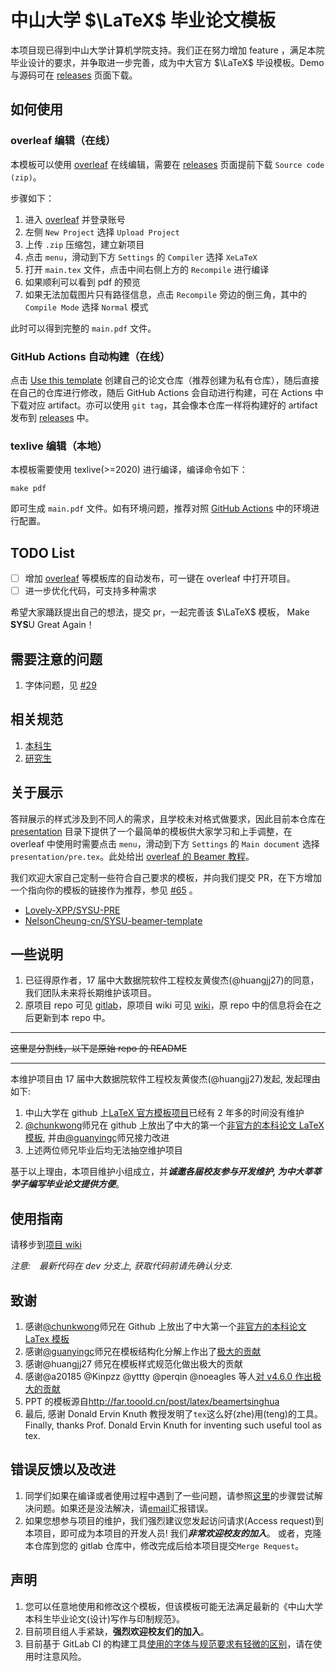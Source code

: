 # 中山大学 $\LaTeX$ 毕业论文模板

本项目现已得到中山大学计算机学院支持。我们正在努力增加 feature ，满足本院毕业设计的要求，并争取进一步完善，成为中大官方 $\LaTeX$ 毕设模板。Demo 与源码可在 [releases](https://github.com/SYSU-SCC/sysu-thesis/releases) 页面下载。

## 如何使用

### overleaf 编辑（在线）

本模板可以使用 [overleaf](https://www.overleaf.com/) 在线编辑，需要在 [releases](https://github.com/SYSU-SCC/sysu-thesis/releases) 页面提前下载 `Source code (zip)`。

步骤如下：

1. 进入 [overleaf](https://overleaf.com) 并登录账号
2. 左侧 `New Project` 选择 `Upload Project`
3. 上传 `.zip` 压缩包，建立新项目
4. 点击 `menu`，滑动到下方 `Settings` 的 `Compiler` 选择 `XeLaTeX`
5. 打开 `main.tex` 文件，点击中间右侧上方的 `Recompile` 进行编译
6. 如果顺利可以看到 pdf 的预览
7. 如果无法加载图片只有路径信息，点击 `Recompile` 旁边的倒三角，其中的 `Compile Mode` 选择 `Normal` 模式

此时可以得到完整的 `main.pdf` 文件。

### GitHub Actions 自动构建（在线）

点击 [Use this template](https://github.com/SYSU-SCC/sysu-thesis/generate) 创建自己的论文仓库（推荐创建为私有仓库），随后直接在自己的仓库进行修改，随后 GitHub Actions 会自动进行构建，可在 Actions 中下载对应 artifact。亦可以使用 `git tag`，其会像本仓库一样将构建好的 artifact 发布到 [releases](https://github.com/SYSU-SCC/sysu-thesis/releases) 中。

### texlive 编辑（本地）

本模板需要使用 texlive(>=2020) 进行编译，编译命令如下：

```
make pdf
```

即可生成 `main.pdf` 文件。如有环境问题，推荐对照 [GitHub Actions](./.github/workflows/test.yml) 中的环境进行配置。

## TODO List

- [ ] 增加 [overleaf](https://www.overleaf.com/) 等模板库的自动发布，可一键在 overleaf 中打开项目。
- [ ] 进一步优化代码，可支持多种需求

希望大家踊跃提出自己的想法，提交 pr，一起完善该 $\LaTeX$ 模板， Make **SYS**U Great Again！

## 需要注意的问题

1. 字体问题，见 [#29](https://github.com/SYSU-SCC/sysu-thesis/issues/29)

## 相关规范

1. [本科生](./specifications/附件1.中山大学本科生毕业论文（设计）写作与印制规范.doc)
2. [研究生](http://graduate.sysu.edu.cn/rules)

## 关于展示

答辩展示的样式涉及到不同人的需求，且学校未对格式做要求，因此目前本仓库在 [presentation](./presentation/) 目录下提供了一个最简单的模板供大家学习和上手调整，在 overleaf 中使用时需要点击 `menu`，滑动到下方 `Settings` 的 `Main document` 选择 `presentation/pre.tex`。此处给出 [overleaf 的 Beamer 教程](https://overleaf.com/learn/latex/Beamer)。

我们欢迎大家自己定制一些符合自己要求的模板，并向我们提交 PR，在下方增加一个指向你的模板的链接作为推荐，参见 [#65](https://github.com/SYSU-SCC/sysu-thesis/issues/65) 。

- [Lovely-XPP/SYSU-PRE](https://github.com/Lovely-XPP/SYSU-PRE)
- [NelsonCheung-cn/SYSU-beamer-template](https://github.com/NelsonCheung-cn/SYSU-beamer-template)

## 一些说明

1. 已征得原作者，17 届中大数据院软件工程校友黄俊杰(@huangjj27)的同意，我们团队未来将长期维护该项目。
2. 原项目 repo 可见 [gitlab](https://gitlab.com/sysu-gitlab/latex-group/thesis)，原项目 wiki 可见 [wiki](https://gitlab.com/sysu-gitlab/latex-group/thesis/-/wikis/home)，原 repo 中的信息将会在之后更新到本 repo 中。

---

~~这里是分割线，以下是原始 repo 的 README~~

---

本维护项目由 17 届中大数据院软件工程校友黄俊杰(@huangjj27)发起, 发起理由如下:

1. 中山大学在 github 上[LaTeX 官方模板项目](http://github.com/sysu/sysuthesis)已经有 2 年多的时间没有维护
1. [@chunkwong](https://github.com/chungkwong)师兄在 github 上放出了中大的第一个[非官方的本科论文 LaTeX 模板](https://github.com/chungkwong/sysu_thesis), 并由[@guanyingc](https://github.com/guanyingc)师兄接力改进
1. 上述两位师兄毕业后均无法抽空维护项目

基于以上理由，本项目维护小组成立，并***诚邀各届校友参与开发维护, 为中大莘莘学子编写毕业论文提供方便***。

## 使用指南

请移步到[项目 wiki](https://gitlab.com/sysu-gitlab/latex-group/thesis/wikis/home)

_注意:　最新代码在 dev 分支上, 获取代码前请先确认分支._

## 致谢

1. 感谢[@chunkwong](https://github.com/chungkwong)师兄在 Github 上放出了中大第一个[非官方的本科论文 LaTex 模板](https://github.com/chungkwong/sysu_thesis)
1. 感谢[@guanyingc](https://github.com/guanyingc)师兄在模板结构化分解上作出了[极大的贡献](https://github.com/guanyingc/SYSU-LaTex-Thesis)
1. 感谢@huangjj27 师兄在模板样式规范化做出极大的贡献
1. 感谢@a20185 @Kinpzz @yttty @perqin @noeagles 等人[对 v4.6.0 作出极大的贡献](https://gitlab.com/sysu-gitlab/latex-group/thesis/merge_requests/32)
1. PPT 的模板源自<http://far.tooold.cn/post/latex/beamertsinghua>
1. 最后, 感谢 Donald Ervin Knuth 教授发明了`tex`这么好(zhe)用(teng)的工具。
   Finally, thanks Prof. Donald Ervin Knuth for inventing such useful tool as tex.

## 错误反馈以及改进

1. 同学们如果在编译或者使用过程中遇到了一些问题，请参照[这里](ihttps://github.com/ryanhanwu/How-To-Ask-Questions-The-Smart-Way)的步骤尝试解决问题。如果还是没法解决，请[email](mailto:incoming+sysu-gitlab/latex-group/thesis@gitlab.com)汇报错误。
1. 如果您想参与项目的维护，我们强烈建议您发起访问请求(Access request)到本项目，即可成为本项目的开发人员! 我们***非常欢迎校友的加入***。
   或者，克隆本仓库到您的 gitlab 仓库中，修改完成后给本项目提交`Merge Request`。

## 声明

1. 您可以任意地使用和修改这个模板，但该模板可能无法满足最新的《中山大学本科生毕业论文(设计)写作与印制规范》。
1. 目前项目组人手紧缺，**强烈欢迎校友们的加入**。
1. 目前基于 GitLab CI 的构建工具[使用的字体与规范要求有轻微的区别](https://gitlab.com/sysu-gitlab/latex-group/thesis/merge_requests/29#note_66184589)，请在使用时注意风险。
